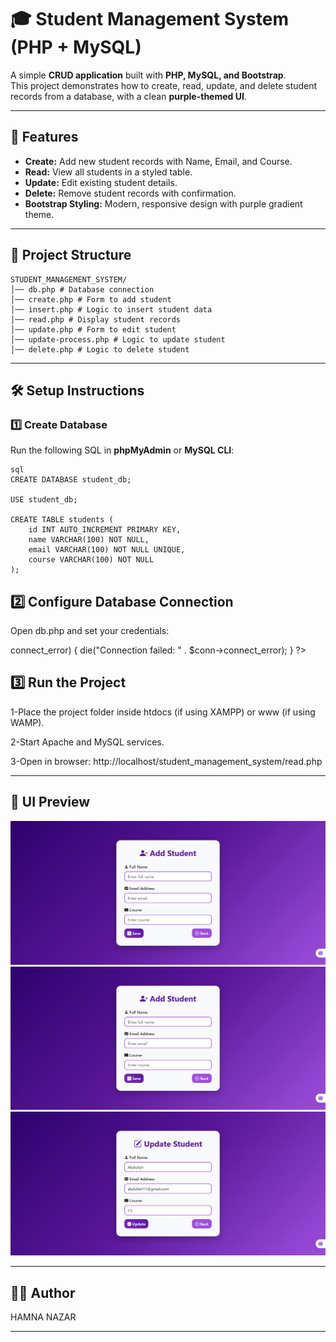 # 🎓 Student Management System (PHP + MySQL)

A simple **CRUD application** built with **PHP, MySQL, and Bootstrap**.  
This project demonstrates how to create, read, update, and delete student records from a database, with a clean **purple-themed UI**.

---

## 📌 Features
- **Create:** Add new student records with Name, Email, and Course.
- **Read:** View all students in a styled table.
- **Update:** Edit existing student details.
- **Delete:** Remove student records with confirmation.
- **Bootstrap Styling:** Modern, responsive design with purple gradient theme.

---

## 📂 Project Structure
```text
STUDENT_MANAGEMENT_SYSTEM/
│── db.php # Database connection
│── create.php # Form to add student
│── insert.php # Logic to insert student data
│── read.php # Display student records 
│── update.php # Form to edit student
│── update-process.php # Logic to update student
│── delete.php # Logic to delete student
```


---

## 🛠️ Setup Instructions

### 1️⃣ Create Database
Run the following SQL in **phpMyAdmin** or **MySQL CLI**:

```
sql
CREATE DATABASE student_db;

USE student_db;

CREATE TABLE students (
    id INT AUTO_INCREMENT PRIMARY KEY,
    name VARCHAR(100) NOT NULL,
    email VARCHAR(100) NOT NULL UNIQUE,
    course VARCHAR(100) NOT NULL
);
```
## 2️⃣ Configure Database Connection

Open db.php and set your credentials:

<?php
$servername = "localhost";
$username   = "root";
$password   = "";
$database   = "student_db";

$conn = new mysqli($servername, $username, $password, $database);

if ($conn->connect_error) {
    die("Connection failed: " . $conn->connect_error);
}
?>

## 3️⃣ Run the Project

1-Place the project folder inside htdocs (if using XAMPP) or www (if using WAMP).

2-Start Apache and MySQL services.

3-Open in browser:
http://localhost/student_management_system/read.php

---

## 🎨 UI Preview

![Student Record](images/add_student_record.png)  
![Add Student Record ](images/add_student_record.png)  
![Update Student Record](images/update_record.png)  

---

## 👨‍💻 Author

HAMNA NAZAR

---